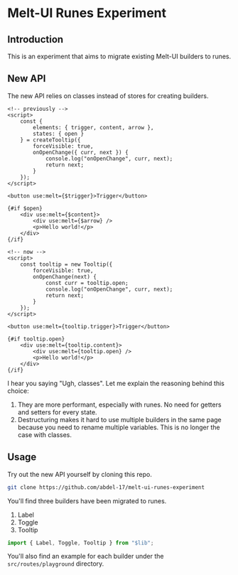 # Melt-UI Runes Experiment

## Introduction
This is an experiment that aims to migrate existing Melt-UI builders to runes.

## New API
The new API relies on classes instead of stores for creating builders.

```svelte
<!-- previously -->
<script>
    const {
        elements: { trigger, content, arrow },
        states: { open }
    } = createTooltip({
        forceVisible: true,
        onOpenChange({ curr, next }) {
            console.log("onOpenChange", curr, next);
            return next;
        }
    });
</script>

<button use:melt={$trigger}>Trigger</button>

{#if $open}
    <div use:melt={$content}>
        <div use:melt={$arrow} />
        <p>Hello world!</p>
    </div>
{/if}
```

```svelte
<!-- now -->
<script>
    const tooltip = new Tooltip({
        forceVisible: true,
        onOpenChange(next) {
            const curr = tooltip.open;
            console.log("onOpenChange", curr, next);
            return next;
        }
    });
</script>

<button use:melt={tooltip.trigger}>Trigger</button>

{#if tooltip.open}
    <div use:melt={tooltip.content}>
        <div use:melt={tooltip.open} />
        <p>Hello world!</p>
    </div>
{/if}
```

I hear you saying "Ugh, classes". Let me explain the reasoning behind this choice:
1. They are more performant, especially with runes. No need for getters and setters for every state.
2. Destructuring makes it hard to use multiple builders in the same page because you need to rename multiple variables. This is no longer the case with classes.

## Usage
Try out the new API yourself by cloning this repo.

```bash
git clone https://github.com/abdel-17/melt-ui-runes-experiment
```

You'll find three builders have been migrated to runes.
1. Label
2. Toggle
3. Tooltip

```ts
import { Label, Toggle, Tooltip } from "$lib";
```

You'll also find an example for each builder under the `src/routes/playground` directory.